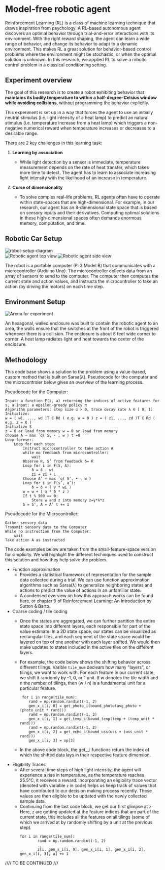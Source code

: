 # Model-free robotic agent

Reinforcement Learning (RL) is a class of machine learning technique that draws inspiration from psychology. A RL-based autonomous agent discovers an optimal behavior through trial-and-error interactions with its environment. With the right reward shaping, the agent can learn a wide range of behavior, and change its behavior to adapt to a dynamic environment. This makes RL a great solution for behavior-based control problems where the environment might be stochastic, or when the optimal solution is unknown. In this research, we applied RL to solve a robotic control problem in a classical conditioning setting.

## Experiment overview

The goal of this research is to create a robot exhibiting behavior that **maintains its bodily temperature to within a half-degree-Celsius window while avoiding collisions**, without programming the behavior explicitly.

This experiment is set up in a way that forces the agent to use an initially neutral stimulus (i.e. light intensity of a heat lamp) to predict an natural stimulus (i.e. temperature increase from a heat lamp) which triggers a non-negative numerical reward when temperature increases or decreases to a desirable range.

There are 2 key challenges in this learning task:

1. **Learning by association**
    - While light detection by a sensor is immediate, temperature measurement depends on the rate of heat transfer, which takes more time to detect. The agent has to learn to associate increasing light intensity with the likelihood of an increase in temperature.

2. **Curse of dimensionality**
    - To solve complex real-life problems, RL agents often have to operate within state-spaces that are high-dimensional. For example, in our research, our agent has an 8-dimensional state space that is based on sensory inputs and their derivatives. Computing optimal solutions in these high-dimensional spaces often demands enormous memory, computation, and time. 

## Robotic Car Setup

![robot-setup-diagram](/sarsa-lambda/img/robot-set-up-diagram)
<br>
![Robotic agent top view](/sarsa-lambda/img/robot-top.jpeg)
![Robotic agent side view](/sarsa-lambda/img/robot-side.jpeg) 

The robot is a portable computer (Pi 3 Model B) that communicates with a microcontroller (Arduino Uno). The microcontroller collects data from an array of sensors to send to the computer. The computer then computes the current state and action values, and instructs the microcontroller to take an action (by driving the motors) on each time step. 

## Environment Setup

![Arena for experiment](/sarsa-lambda/img/arena.jpeg)

An hexagonal, walled enclosure was built to contain the robotic agent to an area, the walls ensure that the switches at the front of the robot is triggered whenever there is a collision. The enclosure is about 8 feet wide corner to corner. A heat lamp radiates light and heat towards the center of the enclosure.

## Methodology
This code base shows a solution to the problem using a value-based, custom method that is built on Sarsa(λ). Pseudocode for the computer and the microcontroler below gives an overview of the learning process. 

Pseudocode for the Computer:
```
Input: a function F(s, a) returning the indices of active features for s, a Input: a epsilon-greedy policy π
Algorithm parameters: step size α > 0, trace decay rate λ ∈ [ 0, 1] Initialize:
w = ( w1, ..., wd )T ∈ Rd ( e.g. w = 0 ) z = ( z1, ..., zd )T ∈ Rd ( e.g. z = 0 )
Initialize S
z = 0 or load from memory w = 0 or load from memory
choose A ~ max ˆq( S, • , w ) t =0
Loop forever:
    Loop for each step:
        Instruct microcontroller to take action A
        while no feedback from microcontroller: 
            wait
        Observe R, S’ from feedback δ= R
        Loop for i in F(S, A):
            δ = δ - wi
            zi = zi + 1
        Choose A’ ~ max ˆq( S’, • , w )
        Loop for i in F(s’, a’):
            δ = δ + ( γ * wi )
        w = w + ( α * δ * z ) 
        If t % 500 == 0:
            Store w and z into memory z=γ*λ*z
        S = S’, A = A’ t += 1
```
Pseudocode for the Microcontroller:
```
Gather sensory data
Transmit sensory data to the Computer 
While no instruction from the Computer:
    wait
Take action A as instructed
```

The code examples below are taken from the small-feature-space version for simplicity. We will highlight the different techniques used to construct this solution and how they help solve the problem.

- Function approximation
    - Provides a statistical framework of representation for the sample data collected during a trial. We can use function approximation algorithms such as Sarsa(λ) to generalize neighboring states and actions to predict the value of actions in an unfamiliar state. 
    - A condensed overview on how this approach works can be found [here](https://towardsdatascience.com/function-approximation-in-reinforcement-learning-85a4864d566), or chapter 9 of Reinforcement Learning: An Introduction by Sutton & Barto.
- Coarse coding / tile coding
    - Once the states are aggregated, we can further partition the entire state space into different layers, each responsible for part of the value estimate. In a 2D state space, our states can be visualized as rectangular tiles, and each segment of the state space would be layered on top of one another with each layer shifted. We would then make updates to states included in the active tiles on the different layers.
    - For example, the code below shows the shifting behavior across different tilings. Varible `tile_num` declears how many "layers", or tilings, we want to work with. For each feature in our current state, we shift it randomly by -1, 0, or 1 unit. If w denotes the tile width and n the number of tilings, then (w / n) is a fundamental unit for a particular feature.

        ```
         for i in range(tile_num):
            rand = np.random.randint(-1, 2)
            gen_x_i[i, 0] = get_photo_i(bound_photo(avg_photo + (photo_unit * rand)))
            rand = np.random.randint(-1, 2)
            gen_x_i[i, 1] = get_temp_i(bound_temp(temp + (temp_unit * rand)))
            rand = np.random.randint(-1, 2)
            gen_x_i[i, 2] = get_echo_i(bound_uss(uss + (uss_unit * rand)))
            gen_x_i[i, 3] = xp[3]
        ```
    - In the above code block, the get_<feature-name>_i functions return the index of which the shifted data lays in their respective feature dimension. 
-  Eligibility Traces
    - After several time steps of high light intensity, the agent will experience a rise in temperature, as the temperature reaches 25.5°C, it receives a reward. Incorporating an eligibility trace vector (denoted with variable `z` in code) helps us keep track of values that have contributed to our decision making process recently. These values are then eligible to be updated with the newly collected sample data. 
    - Continuing from the last code block, we get our first glimpse at `z`. Here, `z` are getting updated at the feature indices that are part of the current state, this includes all the features on all tilings (some of which we arrived at by randomly shifting by a unit at the previous step).
        ```
        for i in range(tile_num):
                rand = np.random.randint(-1, 2)
                ...
                z[i, gen_x_i[i, 0], gen_x_i[i, 1], gen_x_i[i, 2], gen_x_i[i, 3], a] += 1
        ```
//// TO BE CONTINUED ///
